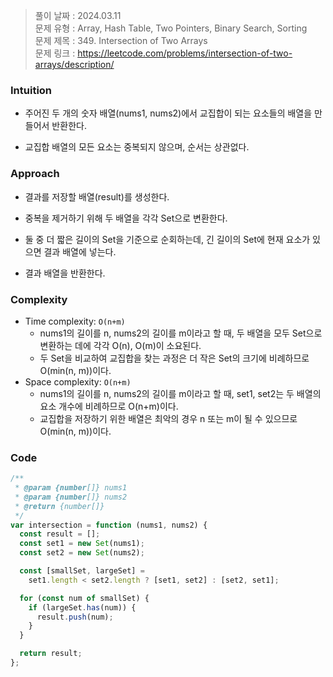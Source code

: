> 풀이 날짜 : 2024.03.11  
> 문제 유형 : Array, Hash Table, Two Pointers, Binary Search, Sorting  
> 문제 제목 : 349. Intersection of Two Arrays  
> 문제 링크 : https://leetcode.com/problems/intersection-of-two-arrays/description/

### Intuition

- 주어진 두 개의 숫자 배열(nums1, nums2)에서 교집합이 되는 요소들의 배열을 만들어서 반환한다.

- 교집합 배열의 모든 요소는 중복되지 않으며, 순서는 상관없다.

### Approach

- 결과를 저장할 배열(result)를 생성한다.

- 중복을 제거하기 위해 두 배열을 각각 Set으로 변환한다.

- 둘 중 더 짧은 길이의 Set을 기준으로 순회하는데, 긴 길이의 Set에 현재 요소가 있으면 결과 배열에 넣는다.

- 결과 배열을 반환한다.

### Complexity

- Time complexity: `O(n+m)`
  - nums1의 길이를 n, nums2의 길이를 m이라고 할 때, 두 배열을 모두 Set으로 변환하는 데에 각각 O(n), O(m)이 소요된다.
  - 두 Set을 비교하여 교집합을 찾는 과정은 더 작은 Set의 크기에 비례하므로 O(min(n, m))이다.
- Space complexity: `O(n+m)`
  - nums1의 길이를 n, nums2의 길이를 m이라고 할 때, set1, set2는 두 배열의 요소 개수에 비례하므로 O(n+m)이다.
  - 교집합을 저장하기 위한 배열은 최악의 경우 n 또는 m이 될 수 있으므로 O(min(n, m))이다.

### Code

```js
/**
 * @param {number[]} nums1
 * @param {number[]} nums2
 * @return {number[]}
 */
var intersection = function (nums1, nums2) {
  const result = [];
  const set1 = new Set(nums1);
  const set2 = new Set(nums2);

  const [smallSet, largeSet] =
    set1.length < set2.length ? [set1, set2] : [set2, set1];

  for (const num of smallSet) {
    if (largeSet.has(num)) {
      result.push(num);
    }
  }

  return result;
};
```
